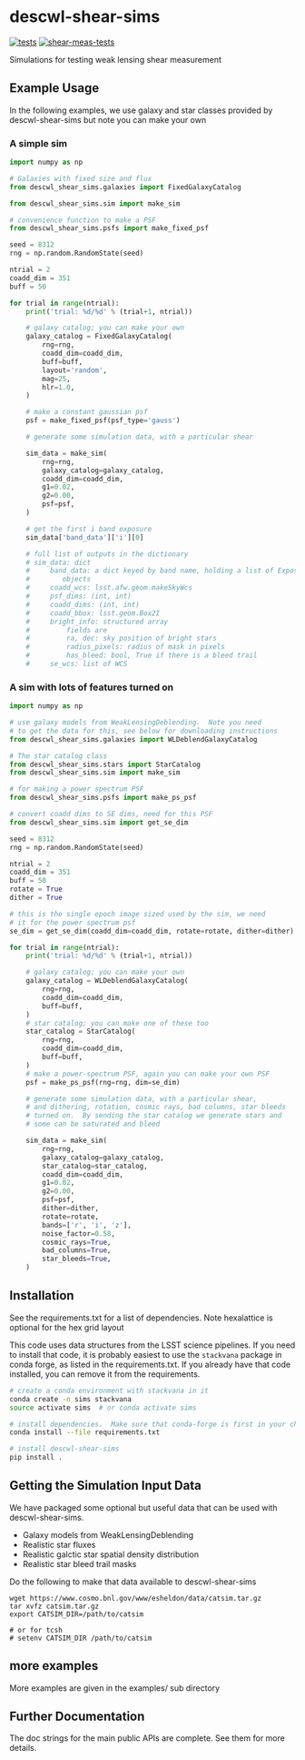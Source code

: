 # descwl-shear-sims
[![tests](https://github.com/LSSTDESC/descwl-shear-sims/actions/workflows/test.yml/badge.svg)](https://github.com/LSSTDESC/descwl-shear-sims/actions/workflows/test.yml) [![shear-meas-tests](https://github.com/LSSTDESC/descwl-shear-sims/actions/workflows/shear_meas_tests.yml/badge.svg)](https://github.com/LSSTDESC/descwl-shear-sims/actions/workflows/shear_meas_tests.yml)

Simulations for testing weak lensing shear measurement

## Example Usage

In the following examples, we use galaxy and star classes
provided by descwl-shear-sims but note you can make your own

### A simple sim
```python
import numpy as np

# Galaxies with fixed size and flux
from descwl_shear_sims.galaxies import FixedGalaxyCatalog

from descwl_shear_sims.sim import make_sim

# convenience function to make a PSF
from descwl_shear_sims.psfs import make_fixed_psf

seed = 8312
rng = np.random.RandomState(seed)

ntrial = 2
coadd_dim = 351
buff = 50

for trial in range(ntrial):
    print('trial: %d/%d' % (trial+1, ntrial))

    # galaxy catalog; you can make your own
    galaxy_catalog = FixedGalaxyCatalog(
        rng=rng,
        coadd_dim=coadd_dim,
        buff=buff,
        layout='random',
        mag=25,
        hlr=1.0,
    )

    # make a constant gaussian psf
    psf = make_fixed_psf(psf_type='gauss')

    # generate some simulation data, with a particular shear

    sim_data = make_sim(
        rng=rng,
        galaxy_catalog=galaxy_catalog,
        coadd_dim=coadd_dim,
        g1=0.02,
        g2=0.00,
        psf=psf,
    )

    # get the first i band exposure
    sim_data['band_data']['i'][0]

    # full list of outputs in the dictionary
    # sim_data: dict
    #     band_data: a dict keyed by band name, holding a list of Exposure
    #        objects
    #     coadd_wcs: lsst.afw.geom.makeSkyWcs
    #     psf_dims: (int, int)
    #     coadd_dims: (int, int)
    #     coadd_bbox: lsst.geom.Box2I
    #     bright_info: structured array
    #         fields are
    #         ra, dec: sky position of bright stars
    #         radius_pixels: radius of mask in pixels
    #         has_bleed: bool, True if there is a bleed trail
    #     se_wcs: list of WCS
```

### A sim with lots of features turned on

```python
import numpy as np

# use galaxy models from WeakLensingDeblending.  Note you need
# to get the data for this, see below for downloading instructions
from descwl_shear_sims.galaxies import WLDeblendGalaxyCatalog

# The star catalog class
from descwl_shear_sims.stars import StarCatalog
from descwl_shear_sims.sim import make_sim

# for making a power spectrum PSF
from descwl_shear_sims.psfs import make_ps_psf

# convert coadd dims to SE dims, need for this PSF
from descwl_shear_sims.sim import get_se_dim

seed = 8312
rng = np.random.RandomState(seed)

ntrial = 2
coadd_dim = 351
buff = 50
rotate = True
dither = True

# this is the single epoch image sized used by the sim, we need
# it for the power spectrum psf
se_dim = get_se_dim(coadd_dim=coadd_dim, rotate=rotate, dither=dither)

for trial in range(ntrial):
    print('trial: %d/%d' % (trial+1, ntrial))

    # galaxy catalog; you can make your own
    galaxy_catalog = WLDeblendGalaxyCatalog(
        rng=rng,
        coadd_dim=coadd_dim,
        buff=buff,
    )
    # star catalog; you can make one of these too
    star_catalog = StarCatalog(
        rng=rng,
        coadd_dim=coadd_dim,
        buff=buff,
    )
    # make a power-spectrum PSF, again you can make your own PSF
    psf = make_ps_psf(rng=rng, dim=se_dim)

    # generate some simulation data, with a particular shear,
    # and dithering, rotation, cosmic rays, bad columns, star bleeds
    # turned on.  By sending the star catalog we generate stars and
    # some can be saturated and bleed

    sim_data = make_sim(
        rng=rng,
        galaxy_catalog=galaxy_catalog,
        star_catalog=star_catalog,
        coadd_dim=coadd_dim,
        g1=0.02,
        g2=0.00,
        psf=psf,
        dither=dither,
        rotate=rotate,
        bands=['r', 'i', 'z'],
        noise_factor=0.58,
        cosmic_rays=True,
        bad_columns=True,
        star_bleeds=True,
    )

```

## Installation

See the requirements.txt for a list of dependencies.  Note hexalattice is
optional for the hex grid layout

This code uses data structures from the LSST science pipelines.  If you need to
install that code, it is probably easiest to use the `stackvana` package in
conda forge, as listed in the requirements.txt.  If you already have that code
installed, you can remove it from the requirements.

```bash
# create a conda environment with stackvana in it
conda create -n sims stackvana
source activate sims  # or conda activate sims

# install dependencies.  Make sure that conda-forge is first in your channels
conda install --file requirements.txt

# install descwl-shear-sims
pip install .
```

## Getting the Simulation Input Data

We have packaged some optional but useful data that can be used
with descwl-shear-sims.
- Galaxy models from WeakLensingDeblending
- Realistic star fluxes
- Realistic galctic star spatial density distribution
- Realistic star bleed trail masks

Do the following to make that data available to descwl-shear-sims
```shell
wget https://www.cosmo.bnl.gov/www/esheldon/data/catsim.tar.gz
tar xvfz catsim.tar.gz
export CATSIM_DIR=/path/to/catsim

# or for tcsh
# setenv CATSIM_DIR /path/to/catsim
```

## more examples

More examples are given in the examples/ sub directory

## Further Documentation

The doc strings for the main public APIs are complete. See them for more details.
